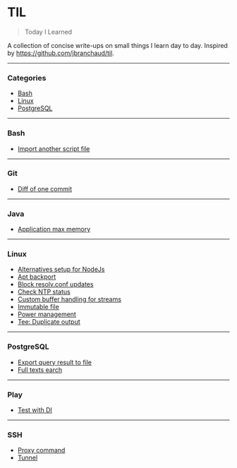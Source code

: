 # TIL

> Today I Learned

A collection of concise write-ups on small things I learn day to day. Inspired by https://github.com/jbranchaud/til.

---

### Categories

* [Bash](#bash)
* [Linux](#linux)
* [PostgreSQL](#postgresql)


---

### Bash

- [Import another script file](bash/import.md)

---

### Git

- [Diff of one commit](git/diff-one.md)

---

### Java

- [Application max memory](java/max-memory.md)

---

### Linux

- [Alternatives setup for NodeJs](linux/alternatives.md)
- [Apt backport](linux/apt-backport.md)
- [Block resolv.conf updates](linux/resolv-conf.md)
- [Check NTP status](linux/check-ntp.md)
- [Custom buffer handling for streams](linux/stdbuf.md)
- [Immutable file](linux/immutable-file.md)
- [Power management](linux/power.md)
- [Tee: Duplicate output](linux/tee.md)

---

### PostgreSQL

- [Export query result to file](postgres/export-query-file.md)
- [Full texts earch](postgres/full-text.md)

---

### Play

- [Test with DI](play/di-with-application.md)

----

### SSH

  - [Proxy command](ssh/proxy-command.md)
  - [Tunnel](ssh/tunnel.md)
